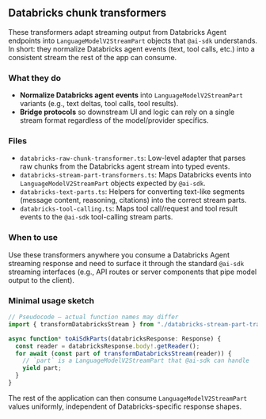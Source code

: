 ## Databricks chunk transformers

These transformers adapt streaming output from Databricks Agent endpoints into `LanguageModelV2StreamPart` objects that `@ai-sdk` understands. In short: they normalize Databricks agent events (text, tool calls, etc.) into a consistent stream the rest of the app can consume.

### What they do

- **Normalize Databricks agent events** into `LanguageModelV2StreamPart` variants (e.g., text deltas, tool calls, tool results).
- **Bridge protocols** so downstream UI and logic can rely on a single stream format regardless of the model/provider specifics.

### Files

- `databricks-raw-chunk-transformer.ts`: Low-level adapter that parses raw chunks from the Databricks agent stream into typed events.
- `databricks-stream-part-transformers.ts`: Maps Databricks events into `LanguageModelV2StreamPart` objects expected by `@ai-sdk`.
- `databricks-text-parts.ts`: Helpers for converting text-like segments (message content, reasoning, citations) into the correct stream parts.
- `databricks-tool-calling.ts`: Maps tool call/request and tool result events to the `@ai-sdk` tool-calling stream parts.

### When to use

Use these transformers anywhere you consume a Databricks Agent streaming response and need to surface it through the standard `@ai-sdk` streaming interfaces (e.g., API routes or server components that pipe model output to the client).

### Minimal usage sketch

```ts
// Pseudocode — actual function names may differ
import { transformDatabricksStream } from "./databricks-stream-part-transformers";

async function* toAiSdkParts(databricksResponse: Response) {
  const reader = databricksResponse.body!.getReader();
  for await (const part of transformDatabricksStream(reader)) {
    // `part` is a LanguageModelV2StreamPart that @ai-sdk can handle
    yield part;
  }
}
```

The rest of the application can then consume `LanguageModelV2StreamPart` values uniformly, independent of Databricks-specific response shapes.
